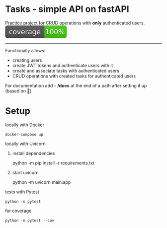 # Tasks - simple API on fastAPI
Practice project for CRUD operations with **only** authenticated users.
![Test](coverage.svg)

-------------------------
Functionally allows:
 - creating users
 - create JWT tokens and authenticate users with it
 - create and associate tasks with authenticated users
 - CRUD operations with created tasks for authenticated users

For documentation add - **/docs** at the end of a path after setting it up 
(based on [:blue_book:](https://fastapi.tiangolo.com/features/#automatic-docs))

# Setup
locally with Docker 

    docker-compose up

locally with Uvicorn 

1. install dependencies

   
     python -m pip install -r requirements.txt

2. start uvicorn

    
    python -m uvicorn main:app



tests with Pytest

    python -m pytest

for coverage

    python -m pytest --cov